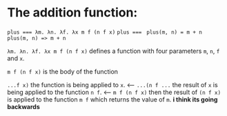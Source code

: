 # The addition function:
  `plus === λm. λn. λf. λx m f (n f x)`
  `plus === ` 
  `plus(m, n) = m + n`
  `plus(m, n) => m + n`

`λm. λn. λf. λx m f (n f x)` defines a function with four parameters
`m`, `n`, `f` and `x`.

`m f (n f x)` is the body of the function

`...f x)` the function is being applied to `x`.
    <--
`...(n f ...` the result of `x` is being applied to the function `n f`.
    <--
`m f (n f x)` then the result of `(n f x)` is applied to the 
function `m f` which returns the value of `m`. 
**i think its going backwards**

# 